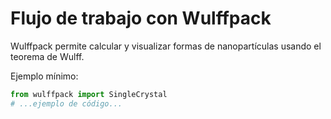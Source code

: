 # Flujo de trabajo con Wulffpack

Wulffpack permite calcular y visualizar formas de nanopartículas usando el teorema de Wulff.

Ejemplo mínimo:
```python
from wulffpack import SingleCrystal
# ...ejemplo de código...
```

